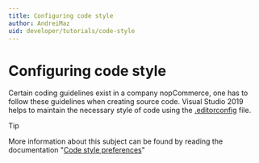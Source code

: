 ```yaml
---
title: Configuring code style
author: AndreiMaz
uid: developer/tutorials/code-style
---
```

# Configuring code style

Certain coding guidelines exist in a company nopCommerce, one has to follow these guidelines when creating source code. Visual Studio 2019 helps to maintain the necessary style of code using the [.editorconfig](https://github.com/nopSolutions/nopCommerce/blob/develop/.editorconfig) file.

> [!TIP]
> More information about this subject can be found by reading the documentation "[Code style preferences](https://docs.microsoft.com/en-us/visualstudio/ide/code-styles-and-code-cleanup?view=vs-2019)"
